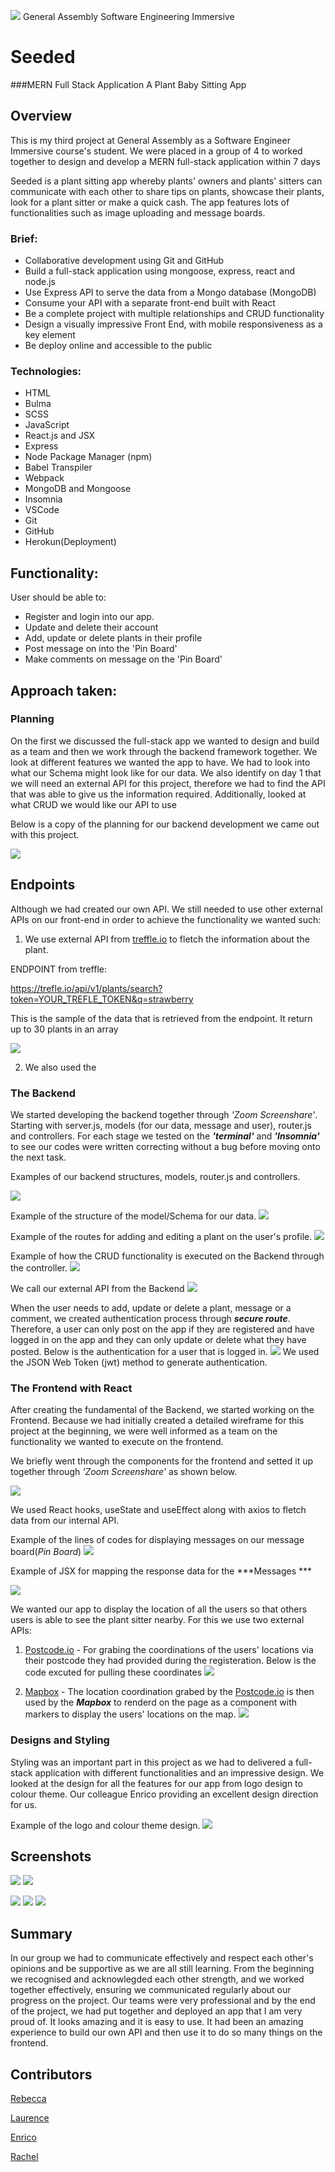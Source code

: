 
![](https://ga-dash.s3.amazonaws.com/production/assets/logo-9f88ae6c9c3871690e33280fcf557f33.png)
General Assembly Software Engineering Immersive

# Seeded
 [](http://seeded-1.herokuapp.com/)
 
###MERN Full Stack Application
A Plant Baby Sitting App

## Overview 
This is my third project at General Assembly as a Software Engineer Immersive course's student. We were placed in a group of 4 to worked together to design and develop a MERN full-stack application within 7 days

Seeded is a plant sitting app whereby plants' owners and plants' sitters can communicate with each other to share tips on plants, showcase their plants, look for a plant sitter or make a quick cash.
The app features lots of functionalities such as image uploading and message boards.

### Brief:

* Collaborative development using Git and GitHub
* Build a full-stack application using mongoose, express, react and node.js 
* Use Express API to serve the data from a Mongo database (MongoDB)
* Consume your API with a separate front-end built with React
* Be a complete project with multiple relationships and CRUD functionality 
* Design a visually impressive Front End, with mobile responsiveness as a key element
* Be deploy online and accessible to the public

### Technologies:

* HTML
* Bulma
* SCSS
* JavaScript
* React.js and JSX 
* Express
* Node Package Manager (npm)
* Babel Transpiler
* Webpack
* MongoDB and Mongoose
* Insomnia
* VSCode
* Git 
* GitHub 
* Herokun(Deployment)


## Functionality: 

User should be able to:
* Register and
login into our app.
* Update and delete their account
* Add, update or delete plants in their profile
* Post message on into the 'Pin Board'
* Make comments on message on the 'Pin Board'

## Approach taken:



### Planning 
On the first we discussed the full-stack app we wanted to design and build as a team and then we work through the backend framework together.
We look at different features we wanted the app to have. We had to look into what our Schema might look like for our data.
We also identify on day 1 that we will need an external API for this project, therefore we had to find the API that was able to give us the information required.
Additionally, looked at what CRUD we would like our API to use

Below is a copy of the planning for our backend development we came out with this project.
 
![](https://i.imgur.com/aCunmkx.png)

## Endpoints
Although we had created our own API. We still needed to use other external APIs on our front-end in order to achieve the functionality we wanted such:

1. We use external API from [treffle.io](https://trefle.io/) to fletch the information about the plant.

ENDPOINT from treffle:

https://trefle.io/api/v1/plants/search?token=YOUR_TREFLE_TOKEN&q=strawberry

This is the sample of the data that is retrieved from the endpoint. It return up to 30 plants in an array 

![](https://i.imgur.com/k8xGLT9.png)



2. We also used the 

### The Backend 

We started developing the backend together through *'Zoom Screenshare'*. Starting with server.js, models (for our data, message and user), router.js and controllers.
For each stage we tested on the ***'terminal'*** and ***'Insomnia'*** to see our codes were written correcting without a bug before moving onto the next task.

Examples of our backend structures, models, router.js and controllers.

![](https://i.imgur.com/nmnFeEPl.png)

Example of the structure of the model/Schema for our data.
![](https://i.imgur.com/LCYIz0el.png)

Example of the routes for adding and editing a plant on the user's profile.
![](https://i.imgur.com/5Pkm0f0l.png) 

Example of how the CRUD functionality is executed on the Backend through the controller.
![](https://i.imgur.com/iNnDxz4m.png)

We call our external API from the Backend
![](https://i.imgur.com/JOFEfX0l.png)

When the user needs to add, update or delete a plant, message or a comment, we created authentication process through ***secure route***. Therefore, a user can only post on the app if they are registered and have logged in on the app and they can only update or delete what they have posted.
Below is the authentication for a user that is logged in.
![](https://i.imgur.com/aWFtlLdl.png)
We used the JSON Web Token (jwt) method to generate authentication.


### The Frontend with React
After creating the fundamental of the Backend, we started working on the Frontend. Because we had initially created a detailed wireframe for this project at the beginning, we were well informed as a team on the functionality we wanted to execute on the frontend.

We briefly went through the components for the frontend and setted it up together through *'Zoom Screenshare'* as shown below.

![](https://i.imgur.com/43hzJtG.png)

We used React hooks, useState and useEffect along with axios to fletch data from our internal API. 

Example of the lines of codes for displaying messages on our message board(*Pin Board*)
![](https://i.imgur.com/OOa80E1l.png)


Example of JSX for mapping the response data for the ***Messages ***

![](https://i.imgur.com/ZujU65ml.png)

We wanted our app to display the location of all the users so that others users is able to see the plant sitter nearby.
For this we use two external APIs:

1. [Postcode.io](https://postcodes.io/) - For grabing the coordinations of the users' locations via their postcode they had provided during the registeration. Below is the code excuted for pulling these coordinates 
 ![](https://i.imgur.com/u5zXhnrl.png)
 
2. [Mapbox](https://www.mapbox.com/) - The location coordination grabed by the [Postcode.io](https://postcodes.io/) is then used by the ***Mapbox*** to renderd on the page as a component with markers to display the users' locations on the map.
![](https://i.imgur.com/WfENjzqm.png)

### Designs and Styling

Styling was an important part in this project as we had to delivered a full-stack application with different functionalities and an impressive design.
We looked at the design for all the features for our app from logo design to colour theme.
Our colleague Enrico providing an excellent design direction for us.

Example of the logo and colour theme design.
![](https://i.imgur.com/ft2vTW5l.png)

## Screenshots
![](https://i.imgur.com/wyTEJrnm.png)
![](https://i.imgur.com/7IMTT8wm.png)

![](https://i.imgur.com/EeRAXGrl.png)
![](https://i.imgur.com/r6qPToBm.png)
![](https://i.imgur.com/aqHwavmm.png)


## Summary


In our group we had to communicate effectively and respect each other's opinions and be supportive as we are all still learning. 
From the beginning we recognised and acknowlegded each other strength, and we worked together effectively, ensuring we communicated regularly about our progress on the project.
Our teams were very professional and by the end of the project, we had put together and deployed an app that I am very proud of. It looks amazing and it is easy to use.
It had been an amazing experience to build our own API and then use it to do so many things on the frontend.


## Contributors


[Rebecca](https://github.com/rebeccaacioadea)

[Laurence](https://github.com/ProDigresser)

[Enrico](https://github.com/bacxhus)

[Rachel](https://github.com/rachel-beale)

